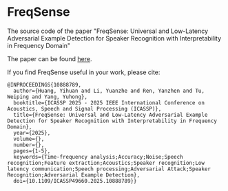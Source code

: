 # FreqSense
The source code of the paper "FreqSense: Universal and Low-Latency Adversarial Example Detection for Speaker Recognition with Interpretability in Frequency Domain"

The paper can be found [here](https://ieeexplore.ieee.org/abstract/document/10888789).

If you find FreqSense useful in your work, please cite:
```
@INPROCEEDINGS{10888789,
  author={Huang, Yihuan and Li, Yuanzhe and Ren, Yanzhen and Tu, Weiping and Yang, Yuhong},
  booktitle={ICASSP 2025 - 2025 IEEE International Conference on Acoustics, Speech and Signal Processing (ICASSP)}, 
  title={FreqSense: Universal and Low-Latency Adversarial Example Detection for Speaker Recognition with Interpretability in Frequency Domain}, 
  year={2025},
  volume={},
  number={},
  pages={1-5},
  keywords={Time-frequency analysis;Accuracy;Noise;Speech recognition;Feature extraction;Acoustics;Speaker recognition;Low latency communication;Speech processing;Adversarial Attack;Speaker Recognition;Adversarial Example Detection},
  doi={10.1109/ICASSP49660.2025.10888789}}
```
